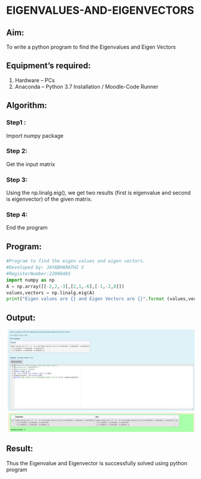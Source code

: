 # EIGENVALUES-AND-EIGENVECTORS

## Aim:

To write a python program to find the Eigenvalues and Eigen Vectors

## Equipment’s required:

1. 	Hardware – PCs
2. 	Anaconda – Python 3.7 Installation / Moodle-Code Runner

## Algorithm:

### Step1 : 
Import numpy package

### Step 2: 
Get the input matrix

### Step 3:
 Using the np.linalg.eig(),  we get two results (first is eigenvalue and second is eigenvector) of the given matrix.

### Step 4:
End the program

## Program:
```python
#Program to find the eigen values and eigen vectors.
#Developed by: JAYABHARATHI S
#RegisterNumber:22008485
import numpy as np
A = np.array([[-2,2,-3],[2,1,-6],[-1,-2,0]])
values,vectors = np.linalg.eig(A)
print("Eigen values are {} and Eigen Vectors are {}".format (values,vectors))
```

## Output:
![](./eigen.png)

## Result:
Thus the Eigenvalue and Eigenvector is successfully solved using python program
